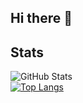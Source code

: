 ## Hi there 👋

<!--
**wodnjse/wodnjse** is a ✨ _special_ ✨ repository because its `README.md` (this file) appears on your GitHub profile.

Here are some ideas to get you started:

- 🔭 I’m currently working on ...
- 🌱 I’m currently learning ...
- 👯 I’m looking to collaborate on ...
- 🤔 I’m looking for help with ...
- 💬 Ask me about ...
- 📫 How to reach me: ...
- 😄 Pronouns: ...
- ⚡ Fun fact: ...
-->
## Stats
![GitHub Stats](https://github-readme-stats.vercel.app/api?username=wodnjse&theme=codeSTACKr)  
[![Top Langs](https://github-readme-stats.vercel.app/api/top-langs/?username=wodnjse&layout=compact&theme=codeSTACKr)](https://github.com/anuraghazra/github-readme-stats)
